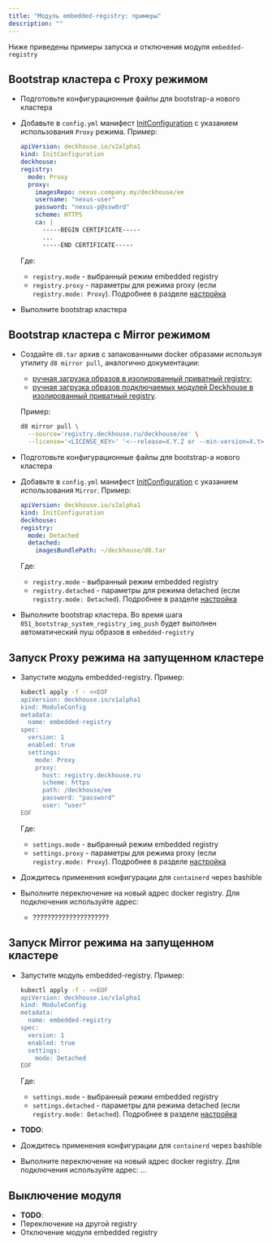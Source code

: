 ```yaml
---
title: "Модуль embedded-registry: примеры"
description: ""
---
```


Ниже приведены примеры запуска и отключения модуля `embedded-registry`

## Bootstrap кластера с Proxy режимом

- Подготовьте конфигурационные файлы для bootstrap-а нового кластера
- Добавьте в `config.yml` манифест [InitConfiguration](/products/kubernetes-platform/documentation/v1/installing/configuration.html#initconfiguration) с указанием использования `Proxy` режима. Пример:

  ```yaml
  apiVersion: deckhouse.io/v2alpha1
  kind: InitConfiguration
  deckhouse:
  registry:
    mode: Proxy
    proxy:
      imagesRepo: nexus.company.my/deckhouse/ee
      username: "nexus-user"
      password: "nexus-p@ssw0rd"
      scheme: HTTPS
      ca: |
        -----BEGIN CERTIFICATE-----
        ...
        -----END CERTIFICATE-----
  ```

  Где:
  - `registry.mode` - выбранный режим embedded registry
  - `registry.proxy` - параметры для режима proxy (если `registry.mode: Proxy`). Подробнее в разделе [настройка](/products/kubernetes-platform/documentation/v1/installing/configuration.html#initconfiguration-registry-proxy)
- Выполните bootstrap кластера

## Bootstrap кластера с Mirror режимом

- Создайте `d8.tar` архив с запакованными docker образами используя утилиту `d8 mirror pull`, аналогично документации:
  - [ручная загрузка образов в изолированный приватный registry](/products/kubernetes-platform/documentation/v1/deckhouse-faq.html#%D1%80%D1%83%D1%87%D0%BD%D0%B0%D1%8F-%D0%B7%D0%B0%D0%B3%D1%80%D1%83%D0%B7%D0%BA%D0%B0-%D0%BE%D0%B1%D1%80%D0%B0%D0%B7%D0%BE%D0%B2-%D0%B2-%D0%B8%D0%B7%D0%BE%D0%BB%D0%B8%D1%80%D0%BE%D0%B2%D0%B0%D0%BD%D0%BD%D1%8B%D0%B9-%D0%BF%D1%80%D0%B8%D0%B2%D0%B0%D1%82%D0%BD%D1%8B%D0%B9-registry);
  - [ручная загрузка образов подключаемых модулей Deckhouse в изолированный приватный registry](/products/kubernetes-platform/documentation/v1/deckhouse-faq.html#%D1%80%D1%83%D1%87%D0%BD%D0%B0%D1%8F-%D0%B7%D0%B0%D0%B3%D1%80%D1%83%D0%B7%D0%BA%D0%B0-%D0%BE%D0%B1%D1%80%D0%B0%D0%B7%D0%BE%D0%B2-%D0%BF%D0%BE%D0%B4%D0%BA%D0%BB%D1%8E%D1%87%D0%B0%D0%B5%D0%BC%D1%8B%D1%85-%D0%BC%D0%BE%D0%B4%D1%83%D0%BB%D0%B5%D0%B9-deckhouse-%D0%B2-%D0%B8%D0%B7%D0%BE%D0%BB%D0%B8%D1%80%D0%BE%D0%B2%D0%B0%D0%BD%D0%BD%D1%8B%D0%B9-%D0%BF%D1%80%D0%B8%D0%B2%D0%B0%D1%82%D0%BD%D1%8B%D0%B9-registry).
  
  Пример:

  ```bash
  d8 mirror pull \
    --source='registry.deckhouse.ru/deckhouse/ee' \
    --license='<LICENSE_KEY>' '<--release=X.Y.Z or --min-version=X.Y>' $(pwd)/d8.tar
  ```

- Подготовьте конфигурационные файлы для bootstrap-а нового кластера
- Добавьте в `config.yml` манифест [InitConfiguration](/products/kubernetes-platform/documentation/v1/installing/configuration.html#initconfiguration) с указанием использования `Mirror`. Пример:

  ```yaml
  apiVersion: deckhouse.io/v2alpha1
  kind: InitConfiguration
  deckhouse:
  registry:
    mode: Detached
    detached:
      imagesBundlePath: ~/deckhouse/d8.tar
  ```

  Где:
  - `registry.mode` - выбранный режим embedded registry
  - `registry.detached` - параметры для режима detached (если `registry.mode: Detached`). Подробнее в разделе [настройка](/products/kubernetes-platform/documentation/v1/installing/configuration.html#initconfiguration-registry-detached)
- Выполните bootstrap кластера. Во время шага `051_bootstrap_system_registry_img_push` будет выполнен автоматический пуш образов в `embedded-registry`

## Запуск Proxy режима на запущенном кластере

- Запустите модуль embedded-registry. Пример:

  ```bash
  kubectl apply -f - <<EOF
  apiVersion: deckhouse.io/v1alpha1
  kind: ModuleConfig
  metadata:
    name: embedded-registry
  spec:
    version: 1
    enabled: true
    settings:
      mode: Proxy
      proxy:
        host: registry.deckhouse.ru
        scheme: https
        path: /deckhouse/ee
        password: "password"
        user: "user"
  EOF
  ```

  Где:
  - `settings.mode` - выбранный режим embedded registry
  - `settings.proxy` - параметры для режима proxy (если `registry.mode: Proxy`). Подробнее в разделе [настройка](./configuration.html)
- Дождитесь применения конфигурации для `containerd` через bashible
- Выполните переключение на новый адрес docker registry. Для подключения используйте адрес:
  - ?????????????????????

## Запуск Mirror режима на запущенном кластере

- Запустите модуль embedded-registry. Пример:

  ```bash
  kubectl apply -f - <<EOF
  apiVersion: deckhouse.io/v1alpha1
  kind: ModuleConfig
  metadata:
    name: embedded-registry
  spec:
    version: 1
    enabled: true
    settings:
      mode: Detached
  EOF
  ```

  Где:
  - `settings.mode` - выбранный режим embedded registry
  - `settings.detached` - параметры для режима detached (если `registry.mode: Detached`). Подробнее в разделе [настройка](./configuration.html)

- **TODO**:
- Дождитесь применения конфигурации для `containerd` через bashible
- Выполните переключение на новый адрес docker registry. Для подключения используйте адрес: ...

## Выключение модуля

- **TODO**:
- Переключение на другой registry
- Отключение модуля embedded registry

